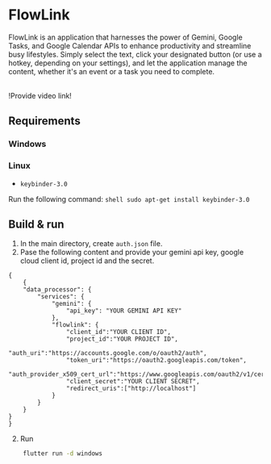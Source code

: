 # FlowLink

FlowLink is an application that harnesses the power of Gemini, Google Tasks, and Google Calendar APIs to enhance productivity and streamline busy lifestyles. Simply select the text, click your designated button (or use a hotkey, depending on your settings), and let the application manage the content, whether it's an event or a task you need to complete.

<br>
!Provide video link!
<br>

## Requirements
### Windows
### Linux
- `keybinder-3.0`

Run the following command:
```shell sudo apt-get install keybinder-3.0```

## Build & run
1. In the main directory, create `auth.json` file.
2. Pase the following content and provide your gemini api key, google cloud client id, project id and the secret.
```
{
    {   
    "data_processor": {
        "services": {
            "gemini": {
                "api_key": "YOUR GEMINI API KEY"
            },
            "flowlink": {
                "client_id":"YOUR CLIENT ID",
                "project_id":"YOUR PROJECT ID",
                "auth_uri":"https://accounts.google.com/o/oauth2/auth",
                "token_uri":"https://oauth2.googleapis.com/token",
                "auth_provider_x509_cert_url":"https://www.googleapis.com/oauth2/v1/certs",
                "client_secret":"YOUR CLIENT SECRET",
                "redirect_uris":["http://localhost"]
            }
        }
    }
}
}
```

2. Run
```bash
    flutter run -d windows
```